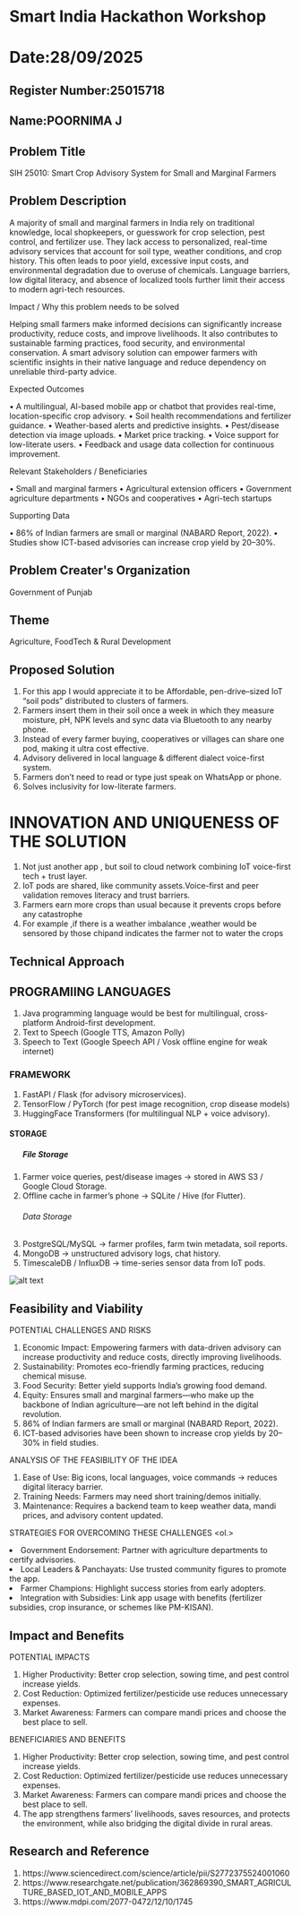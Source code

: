 # Smart India Hackathon Workshop
# Date:28/09/2025
## Register Number:25015718
## Name:POORNIMA J
## Problem Title
SIH 25010: Smart Crop Advisory System for Small and Marginal Farmers
## Problem Description
A majority of small and marginal farmers in India rely on traditional knowledge, local shopkeepers, or guesswork for crop selection, pest control, and fertilizer use. They lack access to personalized, real-time advisory services that account for soil type, weather conditions, and crop history. This often leads to poor yield, excessive input costs, and environmental degradation due to overuse of chemicals. Language barriers, low digital literacy, and absence of localized tools further limit their access to modern agri-tech resources.

Impact / Why this problem needs to be solved

Helping small farmers make informed decisions can significantly increase productivity, reduce costs, and improve livelihoods. It also contributes to sustainable farming practices, food security, and environmental conservation. A smart advisory solution can empower farmers with scientific insights in their native language and reduce dependency on unreliable third-party advice.

Expected Outcomes

• A multilingual, AI-based mobile app or chatbot that provides real-time, location-specific crop advisory.
• Soil health recommendations and fertilizer guidance.
• Weather-based alerts and predictive insights.
• Pest/disease detection via image uploads.
• Market price tracking.
• Voice support for low-literate users.
• Feedback and usage data collection for continuous improvement.

Relevant Stakeholders / Beneficiaries

• Small and marginal farmers
• Agricultural extension officers
• Government agriculture departments
• NGOs and cooperatives
• Agri-tech startups

Supporting Data

• 86% of Indian farmers are small or marginal (NABARD Report, 2022).
• Studies show ICT-based advisories can increase crop yield by 20–30%.

## Problem Creater's Organization
Government of Punjab

## Theme
Agriculture, FoodTech & Rural Development

## Proposed Solution
<ol> <li>For this app I would appreciate it to be Affordable, pen-drive–sized IoT “soil pods” distributed to clusters of farmers.</li>
<li>Farmers insert them in their soil once a week in which they measure moisture, pH, NPK levels and   sync data via Bluetooth to any nearby phone.</li>
<li>Instead of every farmer buying, cooperatives or villages can share one pod, making it ultra cost effective.</li>
<li>Advisory delivered in local language & different dialect voice-first system.</li>
<li>Farmers don’t need to read or type just speak on WhatsApp or phone.</li>
<li>Solves inclusivity for low-literate farmers.</li></ol>
<h1>INNOVATION AND UNIQUENESS OF THE SOLUTION</h1>
<ol><li>Not just another app , but soil to cloud network combining IoT  voice-first tech + trust layer.</li>
<li>IoT pods are shared, like community assets.Voice-first and peer validation removes literacy and trust barriers.</li>
<li>Farmers earn more crops than usual because it prevents crops before any catastrophe</li>
<li>For example ,if there is a weather imbalance ,weather would be sensored by those chipand indicates the farmer not to water the crops</li></ol>

## Technical Approach
<h2>PROGRAMIING LANGUAGES</h2>
<ol><li>Java  programming language would be best for multilingual, cross-platform Android-first development.</li>
<li>Text to Speech (Google TTS, Amazon Polly)
<li>Speech to Text (Google Speech API / Vosk offline engine for weak internet)</ol>
<h3>FRAMEWORK</h3>
<ol><li>FastAPI / Flask (for advisory microservices).</li>
<li>TensorFlow / PyTorch (for pest image recognition, crop disease models)</li>
<li>HuggingFace Transformers (for multilingual NLP + voice advisory).</li></ol>
<h4>STORAGE</h4>
<ol><h5>File Storage</h5>
<li>Farmer voice queries, pest/disease images → stored in AWS S3 / Google Cloud Storage.
<li>Offline cache in farmer’s phone → SQLite / Hive (for Flutter).</li>
<h6>Data Storage</h6>
<li>PostgreSQL/MySQL → farmer profiles, farm twin metadata, soil reports.</li>
<li>MongoDB → unstructured advisory logs, chat history.</li>
<li>TimescaleDB / InfluxDB → time-series sensor data from IoT pods.</li></ol>

![alt text](<uzhavan app.png>)

## Feasibility and Viability
<h7>POTENTIAL CHALLENGES AND RISKS</h7>
<ol><li>Economic Impact: Empowering farmers with data-driven advisory can increase productivity and reduce costs, directly improving livelihoods.</li>
<li>Sustainability: Promotes eco-friendly farming practices, reducing chemical misuse.</li>
<li>Food Security: Better yield supports India’s growing food demand.</li>
<li>Equity: Ensures small and marginal farmers—who make up the backbone of Indian agriculture—are not left behind in the digital revolution.</li>
<li>86% of Indian farmers are small or marginal (NABARD Report, 2022).</li>
<li>ICT-based advisories have been shown to increase crop yields by 20–30% in field studies.</li></ol>

<h8>ANALYSIS OF THE FEASIBILITY OF THE IDEA</h8>
<ol>
<li>Ease of Use: Big icons, local languages, voice commands → reduces digital literacy barrier.</li>
<li>Training Needs: Farmers may need short training/demos initially.</li>
<li>Maintenance: Requires a backend team to keep weather data, mandi prices, and advisory content updated.</li></ol>

<h9>STRATEGIES FOR OVERCOMING THESE CHALLENGES</h9>
<ol.>
<li>Government Endorsement: Partner with agriculture departments to certify advisories.</li>
<li>Local Leaders & Panchayats: Use trusted community figures to promote the app.</li>
<li>Farmer Champions: Highlight success stories from early adopters.</li>
<li>Integration with Subsidies: Link app usage with benefits (fertilizer subsidies, crop insurance, or schemes like PM-KISAN).</li></ol>


## Impact and Benefits

<h10>POTENTIAL IMPACTS</h10>
<ol>
<li>Higher Productivity: Better crop selection, sowing time, and pest control increase yields.</li>
<li>Cost Reduction: Optimized fertilizer/pesticide use reduces unnecessary expenses.</li>
<li>Market Awareness: Farmers can compare mandi prices and choose the best place to sell.</li></ol>

<h11>BENEFICIARIES AND BENEFITS</h11>
<ol>
<li>Higher Productivity: Better crop selection, sowing time, and pest control increase yields.</li>
<li>Cost Reduction: Optimized fertilizer/pesticide use reduces unnecessary expenses.</li>
<li>Market Awareness: Farmers can compare mandi prices and choose the best place to sell.</li>
<li>The app strengthens farmers’ livelihoods, saves resources, and protects the environment, while also bridging the digital divide in rural areas.</li></ol>


## Research and Reference
<ol>
<li>https://www.sciencedirect.com/science/article/pii/S2772375524001060</li>
<li>https://www.researchgate.net/publication/362869390_SMART_AGRICULTURE_BASED_IOT_AND_MOBILE_APPS</li>
<li>https://www.mdpi.com/2077-0472/12/10/1745</li></ol>




